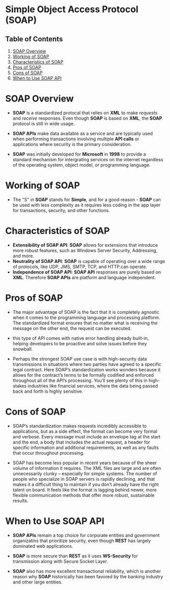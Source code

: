 # Simple Object Access Protocol (SOAP)

## Table of Contents
1. [SOAP Overview](#Soap-Overview)
2. [Working of SOAP](#Working-of-SOAP)
3. [Characteristics of SOAP](#Characteristics-of-SOAP)
4. [Pros of SOAP](#Pros-of-SOAP)
5. [Cons of SOAP](#Cons-of-SOAP)
6. [When to Use SOAP API](#When-to-Use-SOAP-API)

# SOAP Overview
* __SOAP__ is a standardized protocal that relies on __XML__ to make _requests_ and _receive_ responses. Even though __SOAP__ is based on __XML__, the __SOAP__ protocol is still in wide usage. 

* __SOAP APIs__ make data available as a service and are typically used when performing transactions involving multiple __API calls__ or applications where security is the primary consideration.

* __SOAP__ was initially developed for __Microsoft__ in __1998__ to provide a standard mechanism for intergrating services on the internet regardless of the operating system, object model, or programming language.

# Working of SOAP
* The "S" in __SOAP__ stands for __Simple__, and for a good reason - __SOAP__ can be used with less complexity as it requires less coding in the app layer for transactions, security, and other functions.

# Characteristics of SOAP
* __Extensibility of SOAP API__: __SOAP__ allows for extensions that introduce more robust features, such as Windows Server Security, Addressing, and more.
* __Neutrality of SOAP API__: __SOAP__ is capable of operating over a wide range of protocols, like UDP, JMS, SMTP, TCP, and HTTP.can operate.
* __Independence of SOAP API__: __SOAP API__ responses are purely based on __XML__. Therefore __SOAP APIs__ are platform and language independent.

# Pros of SOAP
* The major advantage of SOAP is the fact that it is completely agnostic when it comes to the programming language and processing platform. The standardized format ensures that no matter what is receiving the message on the other end, the request can be executed.

*  this type of API comes with native error handling already built-in, helping developers to be proactive and solve issues before they snowball.

* Perhaps the strongest SOAP use case is with high-security data transmissions in situations where two parties have agreed to a specific legal contract. Here SOAP’s standardization works wonders because it allows for the contract’s terms to be formally codified and enforced throughout all of the API’s processing. You’ll see plenty of this in high-stakes industries like financial services, where the data being passed back and forth is highly sensitive.

# Cons of SOAP
* SOAP’s standardization makes requests incredibly accessible to applications, but as a side effect, the format can become very formal and verbose. Every message must include an envelope tag at the start and the end, a body that includes the actual request, a header for specific information and additional requirements, as well as any faults that occur throughout processing.

* SOAP has become less popular in recent years because of the sheer volume of information it requires. The XML files are large and are often unnecessarily clunky – especially for simple systems. The number of people who specialize in SOAP servers is rapidly declining, and that makes it a difficult thing to maintain if you don’t already have the right talent on board. It feels like the format is lagging behind newer, more flexible communication methods that offer more robust, sustainable results.

# When to Use SOAP API
* __SOAP APIs__ remain a top choice for corporate entities and government organizatins that prioritize security, even though __REST__ has largely dominated web applications.

* __SOAP__ is more secure than __REST__ as it uses __WS-Security__ for transmission along with Secure Socket Layer.

* __SOAP__ also has more excellent transactional reliability, which is another reason why __SOAP__ historically has been favored by the banking industry and other large entities.